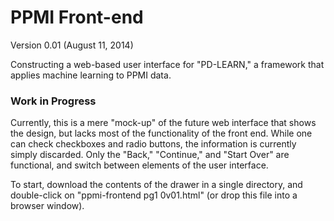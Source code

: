 PPMI Front-end
==============

Version 0.01 
(August 11, 2014)

Constructing a web-based user interface for "PD-LEARN," a framework that applies machine learning to PPMI data.

### Work in Progress

Currently, this is a mere "mock-up" of the future web interface that shows the design, but lacks most of the functionality of the front end.  While one can check checkboxes and radio buttons, the information is currently simply discarded.  Only the "Back," "Continue," and "Start Over" are functional, and switch between elements of the user interface.

To start, download the contents of the drawer in a single directory, and double-click on "ppmi-frontend pg1 0v01.html" (or drop this file into a browser window).